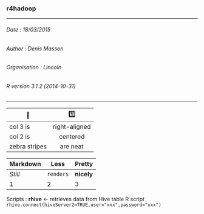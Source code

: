 
### r4hadoop  
---
###### Date : 18/03/2015
###### Author : Denis Masson
###### Organisation : Lincoln
###### R version 3.1.2 (2014-10-31)
---
 | :file_folder: | :one: |
 | -------------- | :-------------: |
 | col 3 is       | right-aligned  |
 | col 2 is       | centered       |
 | zebra stripes  | are neat       |
 
 
 
 Markdown | Less | Pretty
--- | --- | ---
*Still* | `renders` | **nicely**
1 | 2 | 3



Scripts : **rhive** <- retrieves data from Hive table
R script
```rhive.connect(hiveServer2=TRUE,user="xxx",password="xxx")```

